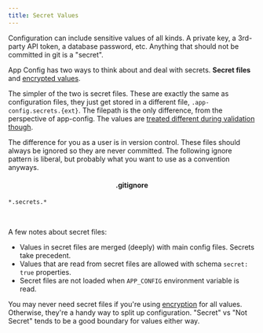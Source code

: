 ```yaml
---
title: Secret Values
---
```


Configuration can include sensitive values of all kinds. A private key, a
3rd-party API token, a database password, etc. Anything that should not be
committed in git is a "secret".

App Config has two ways to think about and deal with secrets. **Secret files**
and [encrypted values](./encryption.md).

The simpler of the two is secret files. These are exactly the same as configuration
files, they just get stored in a different file, `.app-config.secrets.{ext}`. The filepath is the
only difference, from the perspective of app-config. The values are [treated different
during validation though](./schema-validation.md#marking-secret-properties).

The difference for you as a user is in version control. These files should always
be ignored so they are never committed. The following ignore pattern is liberal,
but probably what you want to use as a convention anyways.

<h4 style="text-align:center">.gitignore</h4>

```
*.secrets.*
```

<br />

A few notes about secret files:

- Values in secret files are merged (deeply) with main config files. Secrets take precedent.
- Values that are read from secret files are allowed with schema `secret: true` properties.
- Secret files are not loaded when `APP_CONFIG` environment variable is read.

You may never need secret files if you're using [encryption](./encryption.md) for all values.
Otherwise, they're a handy way to split up configuration. "Secret" vs "Not Secret" tends to be
a good boundary for values either way.
